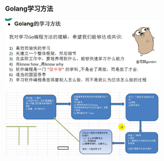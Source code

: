 ## Golang学习方法

![](https://raw.githubusercontent.com/Jasmine2121/images/master/1582824060244.png)

![](https://raw.githubusercontent.com/Jasmine2121/images/master/1582849684503.png)

